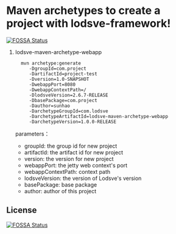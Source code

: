 # Maven archetypes to create a project with lodsve-framework!
[![FOSSA Status](https://app.fossa.io/api/projects/git%2Bgithub.com%2Flodsve%2Flodsve-maven-archetype.svg?type=shield)](https://app.fossa.io/projects/git%2Bgithub.com%2Flodsve%2Flodsve-maven-archetype?ref=badge_shield)

1. lodsve-maven-archetype-webapp
    
         mvn archetype:generate 
            -DgroupId=com.project 
            -DartifactId=project-test
            -Dversion=1.0-SNAPSHOT
            -DwebappPort=8080
            -DwebappContextPath=/
            -DlodsveVersion=2.6.7-RELEASE
            -DbasePackage=com.project
            -Dauthor=sunhao
            -DarchetypeGroupId=com.lodsve
            -DarchetypeArtifactId=lodsve-maven-archetype-webapp 
            -DarchetypeVersion=1.0.0-RELEASE     
    parameters：
    - groupId: the group id for new project
    - artifactId: the artifact id for new project
    - version: the version for new project
    - webappPort: the jetty web context's port
    - webappContextPath: context path
    - lodsveVersion: the version of Lodsve's version
    - basePackage: base package
    - author: author of this project

## License
[![FOSSA Status](https://app.fossa.io/api/projects/git%2Bgithub.com%2Flodsve%2Flodsve-maven-archetype.svg?type=large)](https://app.fossa.io/projects/git%2Bgithub.com%2Flodsve%2Flodsve-maven-archetype?ref=badge_large)